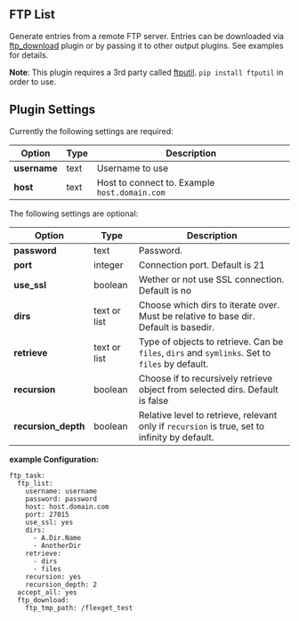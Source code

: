 
## FTP List
Generate entries from a remote FTP server. Entries can be downloaded via [ftp_download](/Plugins/ftp_download) plugin or by passing it to other output plugins. See examples for details.

**Note**: This plugin requires a 3rd party called [ftputil](http://ftputil.sschwarzer.net/trac/wiki/WikiStart). `pip install ftputil` in order to use.

## Plugin Settings
Currently the following settings are required:


|  Option  |  Type  |  Description  |
| --- | --- | --- |
| **username** | text | Username to use  |
| **host** | text | Host to connect to. Example `host.domain.com`  |

The following settings are optional:


|  Option  |  Type  |  Description  |
| --- | --- | --- |
| **password** | text | Password.  |
| **port** | integer |  Connection port. Default is 21  |
| **use_ssl** | boolean |  Wether or not use SSL connection. Default is no  |
| **dirs** | text or list |  Choose which dirs to iterate over. Must be relative to base dir. Default is basedir.  |
| **retrieve** | text or list | Type of objects to retrieve. Can be `files`, `dirs` and `symlinks`. Set to `files` by default. |
| **recursion** | boolean |  Choose if to recursively retrieve object from selected dirs. Default is false  |
| **recursion_depth** | boolean |  Relative level to retrieve, relevant only if `recursion` is true, set to infinity by default.  |

**example Configuration:**
```
ftp_task:
  ftp_list:
    username: username
    password: password
    host: host.domain.com
    port: 27015
    use_ssl: yes
    dirs: 
      - A.Dir.Name
      - AnotherDir
    retrieve: 
      - dirs
      - files
    recursion: yes
    recursion_depth: 2 
  accept_all: yes
  ftp_download: 
    ftp_tmp_path: /flexget_test

```